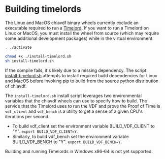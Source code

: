 # Building timelords

The Linux and MacOS chiavdf binary wheels currently exclude an executable
required to run a [Timelord](https://github.com/Plotter-Network/plotter-blockchain/wiki/Timelords).
If you want to run a Timelord on Linux or MacOS, you must install the wheel
from source (which may require some additional development packages) while in
the virtual environment.

```bash
. ./activate

chmod +x ./install-timelord.sh
sh install-timelord.sh
```

If the compile fails, it's likely due to a missing dependency. The script
[install-timelord.sh](https://github.com/Plotter-Network/plotter-blockchain/blob/main/install-timelord.sh)
attempts to install required build dependencies for Linux and MacOS before
invoking pip to build from the source python distribution of chiavdf.

The `install-timelord.sh` install script leverages two environmental variables
that the chiavdf wheels can use to specify how to build. The service that the
Timelord uses to run the VDF and prove the Proof of Time is `vdf_client` and
`vdf_bench` is a utility to get a sense of a given CPU's iterations per second.

- To build vdf_client set the environment variable BUILD_VDF_CLIENT to "Y".
`export BUILD_VDF_CLIENT=Y`.
- Similarly, to build vdf_bench set the environment variable BUILD_VDF_BENCH
to "Y". `export BUILD_VDF_BENCH=Y`.

Building and running Timelords in Windows x86-64 is not yet supported.
